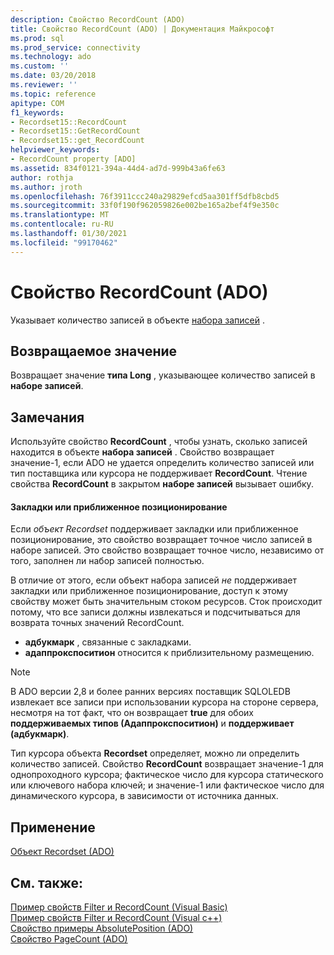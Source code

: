 ```yaml
---
description: Свойство RecordCount (ADO)
title: Свойство RecordCount (ADO) | Документация Майкрософт
ms.prod: sql
ms.prod_service: connectivity
ms.technology: ado
ms.custom: ''
ms.date: 03/20/2018
ms.reviewer: ''
ms.topic: reference
apitype: COM
f1_keywords:
- Recordset15::RecordCount
- Recordset15::GetRecordCount
- Recordset15::get_RecordCount
helpviewer_keywords:
- RecordCount property [ADO]
ms.assetid: 834f0121-394a-44d4-ad7d-999b43a6fe63
author: rothja
ms.author: jroth
ms.openlocfilehash: 76f3911ccc240a29829efcd5aa301ff5dfb8cbd5
ms.sourcegitcommit: 33f0f190f962059826e002be165a2bef4f9e350c
ms.translationtype: MT
ms.contentlocale: ru-RU
ms.lasthandoff: 01/30/2021
ms.locfileid: "99170462"
---
```

# <a name="recordcount-property-ado"></a>Свойство RecordCount (ADO)

Указывает количество записей в объекте [набора записей](./recordset-object-ado.md) .
  
## <a name="return-value"></a>Возвращаемое значение

Возвращает значение **типа Long** , указывающее количество записей в **наборе записей**.
  
## <a name="remarks"></a>Замечания

Используйте свойство **RecordCount** , чтобы узнать, сколько записей находится в объекте **набора записей** . Свойство возвращает значение-1, если ADO не удается определить количество записей или тип поставщика или курсора не поддерживает **RecordCount**. Чтение свойства **RecordCount** в закрытом **наборе записей** вызывает ошибку.

#### <a name="bookmarks-or-approximate-positioning"></a>Закладки или приближенное позиционирование

Если *объект Recordset* поддерживает закладки или приближенное позиционирование, это свойство возвращает точное число записей в наборе записей. Это свойство возвращает точное число, независимо от того, заполнен ли набор записей полностью.

В отличие от этого, если объект набора записей *не* поддерживает закладки или приближенное позиционирование, доступ к этому свойству может быть значительным стоком ресурсов. Сток происходит потому, что все записи должны извлекаться и подсчитываться для возврата точных значений RecordCount.

- **адбукмарк** , связанные с закладками.
- **адаппрокспоситион** относится к приблизительному размещению.

> [!NOTE]
> В ADO версии 2,8 и более ранних версиях поставщик SQLOLEDB извлекает все записи при использовании курсора на стороне сервера, несмотря на тот факт, что он возвращает **true** для обоих **поддерживаемых типов (Адаппрокспоситион)** и **поддерживает (адбукмарк)**.
  
Тип курсора объекта **Recordset** определяет, можно ли определить количество записей. Свойство **RecordCount** возвращает значение-1 для однопроходного курсора; фактическое число для курсора статического или ключевого набора ключей; и значение-1 или фактическое число для динамического курсора, в зависимости от источника данных.
  
## <a name="applies-to"></a>Применение

[Объект Recordset (ADO)](./recordset-object-ado.md)  
  
## <a name="see-also"></a>См. также:

[Пример свойств Filter и RecordCount (Visual Basic)](./filter-and-recordcount-properties-example-vb.md)   
[Пример свойств Filter и RecordCount (Visual c++)](./filter-and-recordcount-properties-example-vc.md)   
[Свойство примеры AbsolutePosition (ADO)](./absoluteposition-property-ado.md)   
[Свойство PageCount (ADO)](./pagecount-property-ado.md)